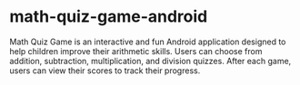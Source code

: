 # math-quiz-game-android
Math Quiz Game is an interactive and fun Android application designed to help children improve their arithmetic skills. Users can choose from addition, subtraction, multiplication, and division quizzes. After each game, users can view their scores to track their progress.

